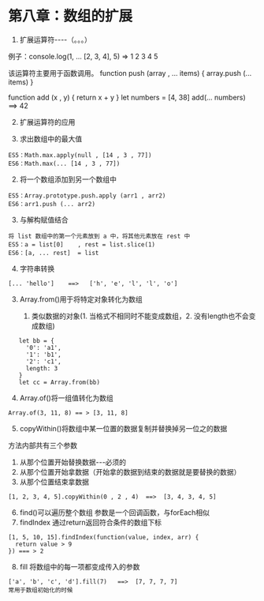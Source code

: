 # 第八章：数组的扩展

1. 扩展运算符----（。。。）

  例子：console.log(1, ... [2, 3, 4], 5)   =>   1 2 3 4 5

  该运算符主要用于函数调用。
  function push (array , ... items) {
  array.push (... items) 
  }

  function add (x , y) { return  x + y }
  let numbers = [4, 38]
  add(... numbers)  ==> 42

2. 扩展运算符的应用

  1. 求出数组中的最大值

    ES5：Math.max.apply(null , [14 , 3 , 77])
    ES6：Math.max(... [14 , 3 , 77])

  2. 将一个数组添加到另一个数组中

    ES5：Array.prototype.push.apply (arr1 , arr2)
    ES6：arr1.push (... arr2)

  3. 与解构赋值结合

    将 list 数组中的第一个元素放到 a 中，将其他元素放在 rest 中
    ES5：a = list[0]    , rest = list.slice(1)
    ES6：[a, ... rest]  = list

  4. 字符串转换

    [... 'hello']    ==>   ['h', 'e', 'l', 'l', 'o']

3. Array.from()用于将特定对象转化为数组

   1. 类似数据的对象(1. 当格式不相同时不能变成数组，2. 没有length也不会变成数组)

``` JS
   let bb = {
     '0': 'a1',
     '1': 'b1',
     '2': 'c1',
     length: 3
   }
   let cc = Array.from(bb)
```

4. Array.of()将一组值转化为数组

``` JS
Array.of(3, 11, 8) == > [3, 11, 8]
```

5. copyWithin()将数组中某一位置的数据复制并替换掉另一位之的数据

方法内部共有三个参数

   1. 从那个位置开始替换数据---必须的
   2. 从那个位置开始拿数据（开始拿的数据到结束的数据就是要替换的数据）
   3. 从那个位置结束拿数据

    [1, 2, 3, 4, 5].copyWithin(0 , 2 , 4)  ==>  [3, 4, 3, 4, 5]

6. find()可以遍历整个数组 参数是一个回调函数，与forEach相似
7. findIndex 通过return返回符合条件的数组下标

``` JS
[1, 5, 10, 15].findIndex(function(value, index, arr) {
  return value > 9
}) === > 2
```

8. fill 将数组中的每一项都变成传入的参数

``` JS
['a', 'b', 'c', 'd'].fill(7)   ==>  [7, 7, 7, 7]
常用于数组初始化的时候
```


